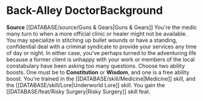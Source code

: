 ﻿---
ability:
- Constitution
- Wisdom
ability_boost:
- Constitution
- Wisdom
feat: '[[DATABASE/feat/Risky Surgery|Risky Surgery]]'
id: '267'
name: Back-Alley Doctor
prerequisite: null
rarity: Common
rus_type_level: null
skill:
- '[[DATABASE/skill/Medicine|Medicine]]'
- Underworld [[DATABASE/skill/Lore|Lore]]
source: '[[DATABASE/source/Guns & Gears|Guns & Gears]]'
subcategory: general
trait: null
type: Background

---
# Back-Alley Doctor<span class="item-type">Background</span>

**Source** [[DATABASE/source/Guns & Gears|Guns & Gears]]
You're the medic many turn to when a more official clinic or healer might not be available. You may specialize in stitching up bullet wounds or have a standing, confidential deal with a criminal syndicate to provide your services any time of day or night. In either case, you've perhaps turned to the adventuring life because a former client is unhappy with your work or members of the local constabulary have been asking too many questions.
Choose two ability boosts. One must be to **Constitution** or **Wisdom**, and one is a free ability boost.
You're trained in the [[DATABASE/skill/Medicine|Medicine]] skill, and the [[DATABASE/skill/Lore|Underworld Lore]] skill. You gain the [[DATABASE/feat/Risky Surgery|Risky Surgery]] skill feat.